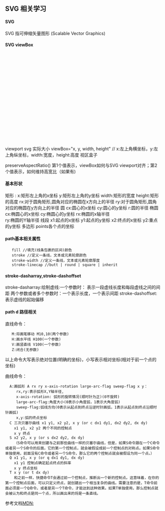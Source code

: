 ## SVG 相关学习
#### SVG
>
  SVG 指可伸缩矢量图形 (Scalable Vector Graphics)
> 
#### SVG viewBox
>
<svg width="500" height="300"></svg>
viewport svg 实际大小
viewBox="x, y, width, height"  // x:左上角横坐标，y:左上角纵坐标，width:宽度，height:高度
视区盒子

preserveAspectRatio()
第1个值表示，viewBox如何与SVG viewport对齐；第2个值表示，如何维持高宽比（如果有)
>
#### 基本形状
>
矩形 <rect>: x:矩形左上角的x坐标
            y:矩形左上角的y坐标
            width:矩形的宽度
            height:矩形的高度
            rx:对于圆角矩形,圆角对应的椭圆在x方向上的半径
            ry:对于圆角矩形,圆角对应的椭圆在y方向上的半径
圆 <circle> cx:圆心的x坐标
            cy:圆心的y坐标
            r:圆的半径
椭圆 <ellipse> cx:椭圆心的x坐标
              cy:椭圆心的y坐标
              rx:椭圆的x轴半径   
              ry:椭圆的Y轴半径
线段 <line>  x1:起点的x坐标
            y1:起点的y坐标
            x2:终点的x坐标
            y2:重点的y坐标
多边形 <polygon> points各个点的坐标                                                     
>
#### path基本相关属性
>
```
   fill //填充(线条包裹的区间)颜色 
   stroke //定义一条线，文本或元素轮廓颜色 
   stroke-width //定义一条线，文本或元素轮廓厚度
   stroke-linecap //butt | round | square | inherit
```  
>
#### stroke-dasharray,stroke-dashoffset
>
stroke-dasharray:绘制虚线:一个参数时： 表示一段虚线长度和每段虚线之间的间距 
                          两个参数或者多个参数时：一个表示长度，一个表示间距 
stroke-dashoffset: 表示虚线的起始偏移                     
>
#### path d 路径相关
>
直线命令：
```
   M:将画笔移动 M10,10(两个参数)
   H:画水平线 H100(一个参数)
   V:画竖直线 V100(一个参数)
   Z:闭合(无参数)
``` 
以上命令大写表示绝对位置(明确的坐标)，小写表示相对坐标(相对于前一个点的坐标)

曲线命令：
```
  A:画弧形 A rx ry x-axis-rotation large-arc-flag sweep-flag x y：
     rx,ry:表示弧形X,Y轴半径,
     x-axis-rotation: 弧形的旋转情况(顺时针为正)(0不旋转)
     large-arc-flag:角度大小(0表示小角度弧，1表示大角度弧)  
     sweep-flag:弧线方向(0表示从起点到终点沿逆时针画弧，1表示从起点到终点沿顺时针画弧)
     x,y:弧的终点坐标
  C 三次贝塞尔曲线 x1 y1, x2 y2, x y (or c dx1 dy1, dx2 dy2, dx dy)
    x1 y1, x2 y2 两个不同的控制点
    x y 终点
  S x2 y2, x y (or s dx2 dy2, dx dy)
    （S命令可以用来创建与之前那些曲线一样的贝塞尔曲线，但是，如果S命令跟在一个C命令或者另一个S命令的后面，它的第一个控制点，就会被假设成前一个控制点的对称点。如果S命令单独使用，前面没有C命令或者另一个S命令，那么它的两个控制点就会被假设为同一个点。）
  Q x1 y1, x y (or q dx1 dy1, dx dy)
    x1 y1 控制点确定起点终点的斜率
    x y 终点坐标
  T x y (or t dx dy)
    和之前一样，快捷命令T会通过前一个控制点，推断出一个新的控制点。这意味着，在你的第一个控制点后面，可以只定义终点，就创建出一个相当复杂的曲线。需要注意的是，T命令前面必须是一个Q命令，或者是另一个T命令，才能达到这种效果。如果T单独使用，那么控制点就会被认为和终点是同一个点，所以画出来的将是一条直线。     
```
参考文档[MDN](https://developer.mozilla.org/zh-CN/docs/Web/SVG/Tutorial/Paths);
>
